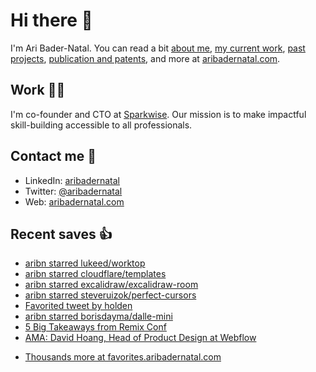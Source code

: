 # Hi there  👋

I'm Ari Bader-Natal. You can read a bit [about me](https://aribadernatal.com), [my current work](https://aribadernatal.com/projects/Sparkwise/), [past projects](https://aribadernatal.com/projects/), [publication and patents](https://aribadernatal.com/publications), and more at [aribadernatal.com](https://aribadernatal.com).

## Work  👨‍💻

I'm co-founder and CTO at [Sparkwise](https://sparkwise.co). Our mission is to make impactful skill-building accessible to all professionals.

## Contact me  💬 

- LinkedIn: [aribadernatal](https://linkedin.com/in/aribadernatal)
- Twitter: [@aribadernatal](https://twitter.com/aribadernatal)
- Web: [aribadernatal.com](https://aribadernatal.com)

## Recent saves  👍

<!--START_SECTION:feed-->
* [aribn starred lukeed&#x2F;worktop](https:&#x2F;&#x2F;favorites.aribadernatal.com&#x2F;github-favorites&#x2F;2022&#x2F;06&#x2F;aribn-starred-lukeed-worktop&#x2F;)
* [aribn starred cloudflare&#x2F;templates](https:&#x2F;&#x2F;favorites.aribadernatal.com&#x2F;github-favorites&#x2F;2022&#x2F;06&#x2F;aribn-starred-cloudflare-templates&#x2F;)
* [aribn starred excalidraw&#x2F;excalidraw-room](https:&#x2F;&#x2F;favorites.aribadernatal.com&#x2F;github-favorites&#x2F;2022&#x2F;06&#x2F;aribn-starred-excalidraw-excalidraw-room&#x2F;)
* [aribn starred steveruizok&#x2F;perfect-cursors](https:&#x2F;&#x2F;favorites.aribadernatal.com&#x2F;github-favorites&#x2F;2022&#x2F;06&#x2F;aribn-starred-steveruizok-perfect-cursors&#x2F;)
* [Favorited tweet by holden](https:&#x2F;&#x2F;favorites.aribadernatal.com&#x2F;twitter-favorites&#x2F;2022&#x2F;06&#x2F;favorited-tweet-by-holden-30&#x2F;)
* [aribn starred borisdayma&#x2F;dalle-mini](https:&#x2F;&#x2F;favorites.aribadernatal.com&#x2F;github-favorites&#x2F;2022&#x2F;06&#x2F;aribn-starred-borisdayma-dalle-mini&#x2F;)
* [5 Big Takeaways from Remix Conf](https:&#x2F;&#x2F;favorites.aribadernatal.com&#x2F;pocket-favorites&#x2F;2022&#x2F;06&#x2F;5-big-takeaways-from-remix-conf&#x2F;)
* [AMA: David Hoang, Head of Product Design at Webflow](https:&#x2F;&#x2F;favorites.aribadernatal.com&#x2F;pocket-favorites&#x2F;2022&#x2F;06&#x2F;ama-david-hoang-head-of-product-design-at-webflow&#x2F;)
<!--END_SECTION:feed-->
* [Thousands more at favorites.aribadernatal.com](https://favorites.aribadernatal.com)
